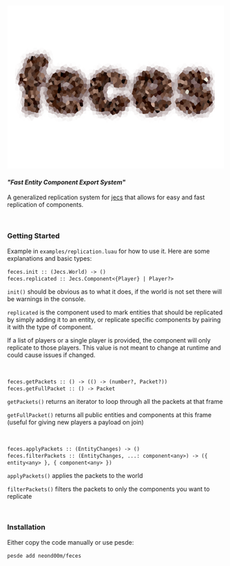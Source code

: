 <div align="center">
    <img src="logo.png" width="600" />
</div>

#### _"Fast Entity Component Export System"_

A generalized replication system for [jecs](https://github.com/ukendio/jecs) that allows for easy and fast replication of components.

<br>

### Getting Started
Example in `examples/replication.luau` for how to use it. Here are some explanations and basic types:

```luau
feces.init :: (Jecs.World) -> ()
feces.replicated :: Jecs.Component<{Player} | Player?>
```
`init()` should be obvious as to what it does, if the world is not set there will be warnings in the console.

`replicated` is the component used to mark entities that should be replicated by simply adding it to an entity, or replicate specific components by pairing it with the type of component.

If a list of players or a single player is provided, the component will only replicate to those players. This value is not meant to change at runtime and could cause issues if changed.

<br>

```luau
feces.getPackets :: () -> (() -> (number?, Packet?))
feces.getFullPacket :: () -> Packet
```

`getPackets()` returns an iterator to loop through all the packets at that frame

`getFullPacket()` returns all public entities and components at this frame (useful for giving new players a payload on join)

<br>

```luau
feces.applyPackets :: (EntityChanges) -> ()
feces.filterPackets :: (EntityChanges, ...: component<any>) -> ({ entity<any> }, { component<any> })
```

`applyPackets()` applies the packets to the world

`filterPackets()` filters the packets to only the components you want to replicate


<br>

### Installation
Either copy the code manually or use pesde:
```sh
pesde add neond00m/feces
```
